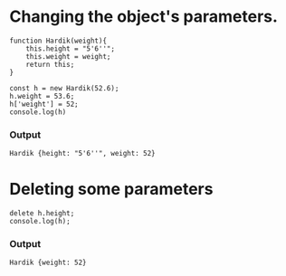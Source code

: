 # Changing the object's parameters. 

```
function Hardik(weight){
    this.height = "5'6''";
    this.weight = weight;
    return this;
}

const h = new Hardik(52.6);
h.weight = 53.6;
h['weight'] = 52;
console.log(h)
```
### Output
```
Hardik {height: "5'6''", weight: 52}
```

# Deleting some parameters
```
delete h.height;
console.log(h);
```

### Output
```
Hardik {weight: 52}
```
